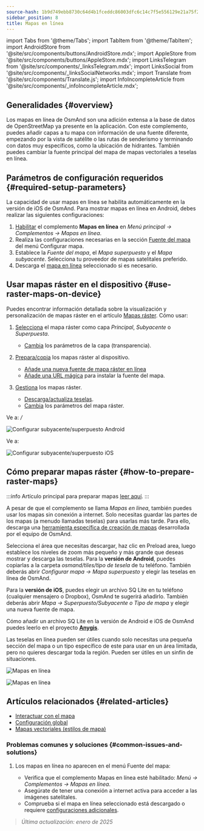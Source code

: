 ```yaml
---
source-hash: 1b9d749ebb8730c64d4b1fceddc86003dfc6c14c7f5e556129e21a75f245cdc3
sidebar_position: 8
title: Mapas en línea
---
```

import Tabs from '@theme/Tabs';
import TabItem from '@theme/TabItem';
import AndroidStore from '@site/src/components/buttons/AndroidStore.mdx';
import AppleStore from '@site/src/components/buttons/AppleStore.mdx';
import LinksTelegram from '@site/src/components/_linksTelegram.mdx';
import LinksSocial from '@site/src/components/_linksSocialNetworks.mdx';
import Translate from '@site/src/components/Translate.js';
import InfoIncompleteArticle from '@site/src/components/_infoIncompleteArticle.mdx';



## Generalidades {#overview}

Los mapas en línea de OsmAnd son una adición extensa a la base de datos de OpenStreetMap ya presente en la aplicación. Con este complemento, puedes añadir capas a tu mapa con información de una fuente diferente, empezando por la vista de satélite o las rutas de senderismo y terminando con datos muy específicos, como la ubicación de hidrantes. También puedes cambiar la fuente principal del mapa de mapas vectoriales a teselas en línea.


## Parámetros de configuración requeridos {#required-setup-parameters}

La capacidad de usar mapas en línea se habilita automáticamente en la versión de iOS de OsmAnd. Para mostrar mapas en línea en Android, debes realizar las siguientes configuraciones:

1. [Habilitar](../plugins/index.md#enable--disable) el complemento **Mapas en línea** en *Menú principal → Complementos → Mapas en línea*.
2. Realiza las configuraciones necesarias en la sección [Fuente del mapa](../map/raster-maps.md#select-raster-maps) del menú Configurar mapa.
3. Establece la *Fuente del mapa*, el *Mapa superpuesto* y el *Mapa subyacente*. Selecciona tu proveedor de mapas satelitales preferido.
4. Descarga el [mapa en línea](#how-to-prepare-raster-maps) seleccionado si es necesario.


## Usar mapas ráster en el dispositivo {#use-raster-maps-on-device}

Puedes encontrar información detallada sobre la visualización y personalización de mapas ráster en el artículo [Mapas ráster](../map/raster-maps.md). Cómo usar:

1. [Selecciona](../map/raster-maps.md#select-raster-maps) el mapa ráster como capa *Principal*, *Subyacente* o *Superpuesta*.
    - [Cambia](../map/raster-maps.md#how-to-use-raster-maps) los parámetros de la capa (transparencia).

2. [Prepara/copia](../map/raster-maps.md#prepare--copy-raster-maps-to-device) los mapas ráster al dispositivo.
    - [Añade una nueva fuente de mapa ráster en línea](../map/raster-maps.md#add-new-online-raster-map-source)
    - [Añade una URL mágica](../map/raster-maps.md#magic-url-to-install-map-source) para instalar la fuente del mapa.

3. [Gestiona](../map/raster-maps.md#manage-raster-maps) los mapas ráster.
    - [Descarga/actualiza teselas](../map/raster-maps.md#download--update-tiles).
    - [Cambia](../map/raster-maps.md#change-raster-map-parameters) los parámetros del mapa ráster.


<Tabs groupId="operating-systems" queryString="operating-systems">

<TabItem value="android" label="Android">  

Ve a: *<Translate android="true" ids="shared_string_menu,configure_map,layer_overlay"/> / <Translate android="true" ids="layer_underlay"/>*

![Configurar subyacente/superpuesto Android](@site/static/img/plugins/online-maps/config-underlay-overlay-android.png)

</TabItem>

<TabItem value="ios" label="iOS">  

Ve a: *<Translate ios="true" ids="shared_string_menu,configure_map,map_settings_overunder"/>*

![Configurar subyacente/superpuesto iOS](@site/static/img/plugins/online-maps/config-underlay-overlay-ios.png)

</TabItem>

</Tabs>


## Cómo preparar mapas ráster {#how-to-prepare-raster-maps}

:::info
Artículo principal para preparar mapas [leer aquí](https://docs.osmand.net/docs/technical/map-creation/create-offline-maps-yourself#raster-maps-advanced).
:::

A pesar de que el complemento se llama *Mapas en línea*, también puedes usar los mapas sin conexión a internet. Solo necesitas guardar las partes de los mapas (a menudo llamadas teselas) para usarlas más tarde. Para ello, descarga una [herramienta específica de creación de mapas](http://download.osmand.net/latest-night-build/OsmAndMapCreator-main.zip) desarrollada por el equipo de OsmAnd.

Selecciona el área que necesitas descargar, haz clic en Preload area, luego establece los niveles de zoom más pequeño y más grande que deseas mostrar y descarga las teselas.
Para la **versión de Android**, puedes copiarlas a la carpeta *osmand/tiles/*tipo de tesela** de tu teléfono. También deberás abrir *Configurar mapa -> Mapa superpuesto* y elegir las teselas en línea de OsmAnd.

Para la **versión de iOS**, puedes elegir un archivo SQ Lite en tu teléfono (cualquier mensajero o Dropbox), OsmAnd te sugerirá añadirlo. También deberás abrir *Mapa → Superpuesto/Subyacente o Tipo de mapa* y elegir una nueva fuente de mapa.

Cómo añadir un archivo SQ Lite en la versión de Android e iOS de OsmAnd puedes leerlo en el proyecto <a href="https://anygis.ru/Web/Html/Osmand_en"><b>Anygis</b></a>.


Las teselas en línea pueden ser útiles cuando solo necesitas una pequeña sección del mapa o un tipo específico de este para usar en un área limitada, pero no quieres descargar toda la región. Pueden ser útiles en un sinfín de situaciones.

![Mapas en línea](@site/static/img/plugins/online-maps/map_creator.jpg)

![Mapas en línea](@site/static/img/plugins/online-maps/map_creator_menu.jpg)


## Artículos relacionados {#related-articles}

- [Interactuar con el mapa](../../user/map/interact-with-map.md)
- [Configuración global](../../user/personal/global-settings.md)
- [Mapas vectoriales (estilos de mapa)](../../user/map/vector-maps.md)

### Problemas comunes y soluciones {#common-issues-and-solutions}

1. Los mapas en línea no aparecen en el menú Fuente del mapa:  
  
    - Verifica que el complemento Mapas en línea esté habilitado: *Menú → Complementos → Mapas en línea*.  
    - Asegúrate de tener una conexión a internet activa para acceder a las imágenes satelitales.  
    - Comprueba si el mapa en línea seleccionado está descargado o requiere [configuraciones adicionales](../map/raster-maps.md#select-raster-maps).

> *Última actualización: enero de 2025*